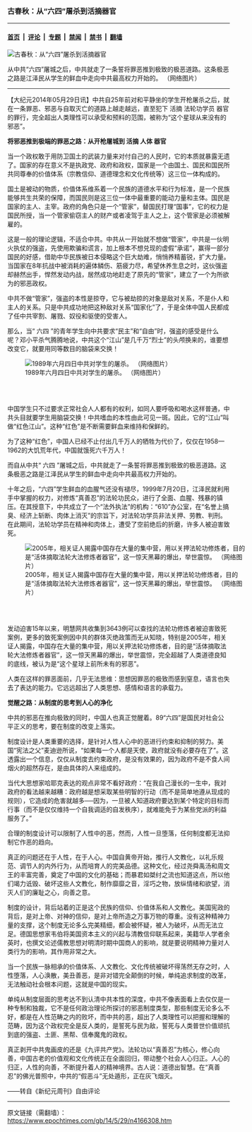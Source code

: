 ### 古春秋：从“六四”屠杀到活摘器官

---

#### [首页](../../../..?n4166308) &nbsp;|&nbsp; [评论](../../../../../epoch-comment?n4166308) &nbsp;|&nbsp; [专题](../../../../../epoch-special?n4166308) &nbsp;|&nbsp; [禁闻](../../../../../epoch-news?n4166308) &nbsp;|&nbsp; [禁书](../../../../../books?n4166308) &nbsp;|&nbsp; [翻墙](https://github.com/gfw-breaker/nogfw/blob/master/README.md?n4166308)


<div><img alt="古春秋：从“六四”屠杀到活摘器官" class="attachment-djy_600_400 size-djy_600_400 wp-post-image" src="https://i.epochtimes.com/assets/uploads/2014/05/1405281740432133-600x400.jpg"/>
<div class="caption">
 <p>
  从中共“六四”屠城之后，中共就走了一条誓将罪恶推到极致的极恶道路。这条极恶之路是江泽民从学生的鲜血中走向中共最高权力开始的。 （网络图片）
 </p>
</div></div><hr/><div class="post_content" id="artbody" itemprop="articleBody">
 <!-- article content begin -->
 <p>
  【大纪元2014年05月29日讯】中共自25年前对和平静坐的学生开枪屠杀之后，就在一条罪恶、邪恶与自取灭亡的道路上越走越远，直至犯下
  <ok href="https://www.epochtimes.com/gb/tag/%E6%B4%BB%E6%91%98.html">
   活摘
  </ok>
  法轮功学员
  <ok href="https://www.epochtimes.com/gb/tag/%E5%99%A8%E5%AE%98.html">
   器官
  </ok>
  的罪行，完全超出人类理性可以承受和预料的范围，被称为“这个星球从来没有的邪恶”。
 </p>
 <p>
  <b>
   将邪恶推到极端的罪恶之路：从开枪屠城到
   <ok href="https://www.epochtimes.com/gb/tag/%E6%B4%BB%E6%91%98.html">
    活摘
   </ok>
   人体
   <ok href="https://www.epochtimes.com/gb/tag/%E5%99%A8%E5%AE%98.html">
    器官
   </ok>
  </b>
 </p>
 <p>
  当一个政权敢于用防卫国土的武装力量来对付自己的人民时，它的本质就暴露无遗了。国家的存在意义不是执政党、政府和政权，国家是一个由国土、国民和国民所共同尊奉的价值体系（宗教信仰、道德理念和文化传统等）这三位一体构成的。
 </p>
 <p>
  国土是被动的物质，价值体系维系着一个民族的道德水平和行为标准，是一个民族能够共生共荣的保障，而国民则是这三位一体中最重要的能动力量和主体。国民是国家的主人、主宰。政府的角色只是一个“管家”，替国民打理“国事”，它的权力是国民所授，当一个管家偷窃主人的财产或者凌驾于主人之上，这个管家是必须被解雇的。
 </p>
 <p>
  这是一般的理论逻辑，不适合中共。中共从一开始就不想做“管家”，中共是一伙明火执仗的强盗，先使用欺骗和谎言，加上根本不想兑现的虚假“承诺”，赢得一部分国民的好感，借助中华民族被日本侵略这个巨大劫难，悄悄养精蓄锐，扩大力量。当国家在8年抗战中被消耗的遍体鳞伤、筋疲力尽，希望休养生息之时，这伙强盗却赫然出手，悍然发动内战，居然成功地赶走了原先的“管家”，建立了一个为所欲为的邪恶政权。
 </p>
 <p>
  中共不做“管家”，强盗的本性是掠夺，它与被劫掠的对象是敌对关系，不是仆人和主人的关系。只是中共成功地把这种敌对关系“国家化”了，于是全体中国人民都成了任中共宰割、屠戮、奴役和驱使的受害人。
 </p>
 <p>
  那么，当“
  <ok href="https://www.epochtimes.com/gb/tag/%E5%85%AD%E5%9B%9B.html">
   六四
  </ok>
  ”的青年学生向中共要求“民主”和“自由”时，强盗的感受是什么呢？邓小平杀气腾腾地说，中共这个“江山”是几千万“烈士”的头颅换来的，谁要想改变它，就要用同等数目的脑袋来交换！
 </p>
 <figure aria-describedby="caption-attachment-5732237" class="wp-caption aligncenter" id="attachment_5732237" style="width: 600px">
  <ok href=" https://i.epochtimes.com/assets/uploads/2014/05/1405281741382133-600x600.jpg" rel="noreferrer noopener" target="_blank">
   <img alt="1989年六月四日中共对学生的屠杀。 （网络图片）" class="size-large wp-image-5732237" src="https://i.epochtimes.com/assets/uploads/2014/05/1405281741382133-600x600.jpg" title="1989年六月四日中共对学生的屠杀。 （网络图片）"/>
  </ok>
  <br/><figcaption class="wp-caption-text" id="caption-attachment-5732237">
   1989年六月四日中共对学生的屠杀。 （网络图片）
  </figcaption><br/>
 </figure><br/>
 <p>
  中国学生只不过要求正常社会人人都有的权利，如同人要呼吸和喝水这样普通，中共头目就要学生用脑袋交换！中共嗜血的本性由此可见一斑。因此，它的“江山”叫做“红色江山”。这种“红色”是不断需要鲜血来维持和保鲜的。
 </p>
 <p>
  为了这种“红色”，中国人已经不止付出几千万人的牺牲为代价了，仅仅在1958—1962的大饥荒年代，中国就饿死六千万人！
 </p>
 <p>
  而自从中共“
  <ok href="https://www.epochtimes.com/gb/tag/%E5%85%AD%E5%9B%9B.html">
   六四
  </ok>
  ”屠城之后，中共就走了一条誓将罪恶推到极致的极恶道路。这条极恶之路是江泽民从学生的鲜血中走向中共最高权力开始的。
 </p>
 <p>
  十年之后，“六四”学生鲜血的血腥气还没有褪尽，1999年7月20日，江泽民就利用手中掌握的权力，对修炼“真善忍”的法轮功民众，进行了全面、血腥、残暴的镇压。在其授意下，中共成立了一个“法外执法”的机构：“610”办公室，在“名誉上搞臭、经济上斩断、肉体上消灭”的宗旨下，对法轮功学员非法关押、劳教、判刑。在此期间，法轮功学员在精神和肉体上，遭受了空前绝后的折磨，许多人被迫害致死。
 </p>
 <figure aria-describedby="caption-attachment-5732249" class="wp-caption aligncenter" id="attachment_5732249" style="width: 500px">
  <ok href=" https://i.epochtimes.com/assets/uploads/2014/05/1405281745532133.jpg" rel="noreferrer noopener" target="_blank">
   <img alt="2005年，相关证人揭露中国存在大量的集中营，用以关押法轮功修炼者，目的是“活体摘取法轮大法修炼者器官”，这一惊天黑幕的爆出，举世震惊。 （网络图片）" class="size-large wp-image-5732249" src="https://i.epochtimes.com/assets/uploads/2014/05/1405281745532133.jpg" title="2005年，相关证人揭露中国存在大量的集中营，用以关押法轮功修炼者，目的是“活体摘取法轮大法修炼者器官”，这一惊天黑幕的爆出，举世震惊。 （网络图片）"/>
  </ok>
  <br/><figcaption class="wp-caption-text" id="caption-attachment-5732249">
   2005年，相关证人揭露中国存在大量的集中营，用以关押法轮功修炼者，目的是“活体摘取法轮大法修炼者器官”，这一惊天黑幕的爆出，举世震惊。 （网络图片）
  </figcaption><br/>
 </figure><br/>
 <p>
  发动迫害15年以来，明慧网共收集到3643例可以查找的法轮功修炼者被迫害致死案例，更多的致死案例因中共的群体灭绝政策而无从知晓，特别是2005年，相关证人揭露，中国存在大量的集中营，用以关押法轮功修炼者，目的是“活体摘取法轮大法修炼者器官”，这一惊天黑幕的爆出，举世震惊，完全超越了人类道德良知的底线，被认为是“这个星球上前所未有的邪恶”。
 </p>
 <p>
  人类在这样的罪恶面前，几乎无法思维：思想因罪恶的极致而感到窒息，语言也失去了表达的能力。它远远超出了人类思想、感情和语言的承载力。
 </p>
 <p>
  <b>
   觉醒之路：从制度的思考到人心的净化
  </b>
 </p>
 <p>
  中共的邪恶在推向极致的同时，中国人也真正觉醒着。89“六四”是国民对社会公平正义的思考，要在制度的改变上落实。
 </p>
 <p>
  制度设计是人类重要的选择，是针对人性人心中的恶进行约束和抑制的努力。美国“宪法之父”麦迪逊所说，“如果每一个人都是天使，政府就没有必要存在了”。这透露出一个信息，仅仅从制度去约束政府，是没有效果的，因为政府不是不食人间烟火的超然存在，是由具体的人来组成的。
 </p>
 <p>
  当代大思想家哈耶克表达的观点非常不看好政府：“在我自己漫长的一生中，我对政府的看法越来越糟：政府越是想采取某些明智的行动（而不是简单地遵从现成的规则），它造成的危害就越多──因为，一旦被人知道政府要达到某个特定的目标而行事（而不是仅仅维持一个自我调适的自发秩序），就难能免于为某些党派的利益服务了。”
 </p>
 <p>
  合理的制度设计可以限制了人性中的恶，然而，人性一旦堕落，任何制度都无法抑制它作恶的趋向。
 </p>
 <p>
  真正的问题还在于人性，在于人心。中国自黄帝开始，推行人文教化，以礼乐规范、调节人的内外行为，从而培育人的完美品德。这种文化，经过尧舜禹汤和周文王的丰富完善，奠定了中国的文化的基础；而暴君如桀纣之流也知道这点，所以他们竭力诋毁、破坏这些人文教化，制作靡靡之音，淫巧之物，放纵情绪和欲望，消灭人们的廉耻之心，向善之意。
 </p>
 <p>
  制度的设计，背后站着的正是这个民族的信仰、价值体系和人文教化。美国宪政的背后，是对上帝、对神的信仰，是对上帝所造之万事万物的尊重。没有这种精神力量的支撑，这个制度无论多么完美精细，都会被怀疑，被人为破坏，从而无法立足。德国思想家韦伯将美国资本主义的兴起与清教信仰联系起来，美籍华人学者余英时，也撰文论述儒教思想对明清时期中国商人的影响，就是要说明精神力量对人类行为的影响，其作用非常之大。
 </p>
 <p>
  当一个民族一脉相承的价值体系、人文教化、文化传统被破坏得荡然无存之时，人性堕落，人心涣散，美丑善恶，是非对错完全颠倒的时候，单纯追求制度的改革，无法触动社会根本问题，这就是中国的现实。
 </p>
 <p>
  单纯从制度层面的思考达不到认清中共本性的深度，中共不像表面看上去仅仅是一种专制和独裁，它不是任何政治理论所探讨的邪恶制度类型，那些制度无论多么不好，都是在人性范畴之内的败坏，而中共的恶，超出了人类理性可以把握和理解的范畴，因为这个政权完全是反人类的，是誓死与民为敌，誓死与人类普世价值顽抗到底的强盗、土匪、黑帮、信奉魔鬼的政权。
 </p>
 <p>
  真正剥开中共鬼画皮的还是《九评共产党》。法轮功以“真善忍”为核心，修心向善，中国古老的价值观和文化传统正在全面回归，带动整个社会人心归正。人心的归正，人性的向善，不断提升着人的精神境界。古人说：道德出智慧。在“真善忍”的佛光普照中，中共的“假恶斗”无处遁形，正在灰飞烟灭。
 </p>
 <p>
  ——转自《新纪元周刊》自由评论
 </p>
 <!-- article content end -->
 <div id="below_article_ad">
 </div>
</div>


---

原文链接（需翻墙）：https://www.epochtimes.com/gb/14/5/29/n4166308.htm